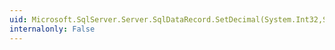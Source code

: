 ```yaml
---
uid: Microsoft.SqlServer.Server.SqlDataRecord.SetDecimal(System.Int32,System.Decimal)
internalonly: False
---
```


